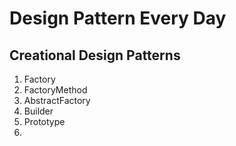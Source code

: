 # Design Pattern Every Day

## Creational Design Patterns

1. Factory
2. FactoryMethod
3. AbstractFactory
4. Builder
5. Prototype
6. 